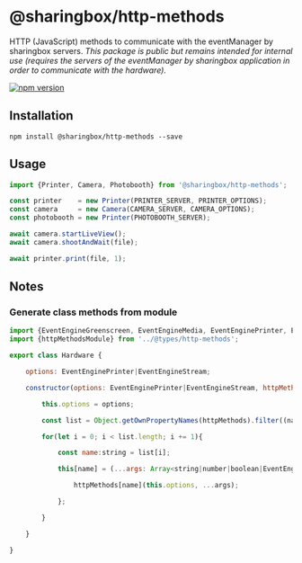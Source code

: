 # @sharingbox/http-methods

HTTP (JavaScript) methods to communicate with the eventManager by sharingbox servers.
*This package is public but remains intended for internal use (requires the servers of the eventManager by sharingbox application in order to communicate with the hardware).*

[![npm version](https://img.shields.io/npm/v/@sharingbox/http-methods)](https://www.npmjs.com/package/@sharingbox/http-methods)

## Installation

```
npm install @sharingbox/http-methods --save
```
## Usage

```js
import {Printer, Camera, Photobooth} from '@sharingbox/http-methods';

const printer    = new Printer(PRINTER_SERVER, PRINTER_OPTIONS);
const camera     = new Camera(CAMERA_SERVER, CAMERA_OPTIONS);
const photobooth = new Printer(PHOTOBOOTH_SERVER);

await camera.startLiveView();
await camera.shootAndWait(file);

await printer.print(file, 1);

```
## Notes
### Generate class methods from module


```javascript
import {EventEngineGreenscreen, EventEngineMedia, EventEnginePrinter, EventEngineStream} from '../@types/event-engine';
import {httpMethodsModule} from '../@types/http-methods';

export class Hardware {

	options: EventEnginePrinter|EventEngineStream;

	constructor(options: EventEnginePrinter|EventEngineStream, httpMethods: httpMethodsModule){

		this.options = options;

		const list = Object.getOwnPropertyNames(httpMethods).filter((name) => typeof httpMethods[name] === 'function');

		for(let i = 0; i < list.length; i += 1){

			const name:string = list[i];

			this[name] = (...args: Array<string|number|boolean|EventEngineMedia|EventEngineGreenscreen>) => {

				httpMethods[name](this.options, ...args);

			};

		}

	}

}
```
